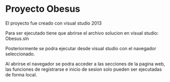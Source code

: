 Proyecto Obesus
=============

El proyecto fue creado con visual studio 2013

Para ser ejecutado tiene que abrirse el archivo solucion en visual studio:
Obesus.sln

Posteriormente se podra ejecutar desde visual studio con el navegador seleccionado.

Al abrirse el navegador se podra acceder a las secciones de la pagina web, las funciones de registrarse e inicio de sesion solo pueden ser ejecutadas de forma local.
